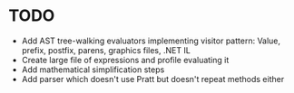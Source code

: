 # TODO

- Add AST tree-walking evaluators implementing visitor pattern: Value, prefix, postfix, parens, graphics files, .NET IL
- Create large file of expressions and profile evaluating it
- Add mathematical simplification steps
- Add parser which doesn't use Pratt but doesn't repeat methods either